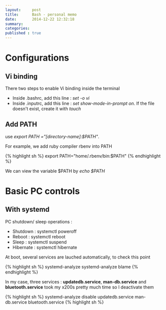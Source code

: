 ```yaml
---
layout:     post
title:      Bash - personal memo
date:       2014-12-22 12:32:18
summary:    
categories: 
published : true
---
```


# Configurations

## Vi binding
There two steps to enable Vi binding inside the terminal

* Inside .bashrc, add this line : *set -o vi*
* Inside .inputrc, add this line : *set show-mode-in-prompt on*. If the file doesn't exist, create it with *touch* 

## Add PATH

use *export PATH ="[directory-name]:$PATH"*. 

For example, we add ruby compiler rbenv into PATH

{% highlight sh %} 
export PATH="home/.rbenv/bin:$PATH"
{% endhighlight  %} 

We can view the variable $PATH by *echo $PATH*

# Basic PC controls 

## With systemd 

PC shutdown/ sleep operations :

* Shutdown : systemctl poweroff 
* Reboot : systemctl reboot
* Sleep : systemctl suspend
* Hibernate : systemctl hibernate

At boot, several services are lauched automatically, to check this point 

{% highlight sh %} 
systemd-analyze
systemd-analyze blame
{% endhighlight  %} 

In my case, three services : **updatedb.service**, **man-db.service** and **bluetooth.service** took my x200s pretty much time so I deactivate them
  
{% highlight sh %} 
systemd-analyze disable updatedb.service man-db.service  bluetooth.service
{% highlight sh %} 

